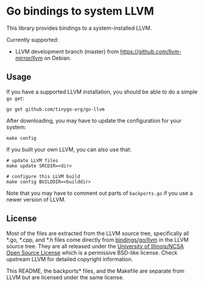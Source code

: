 # Go bindings to system LLVM

This library provides bindings to a system-installed LLVM.

Currently supported:

  * LLVM development branch (master) from https://github.com/llvm-mirror/llvm on Debian.

## Usage

If you have a supported LLVM installation, you should be able to do a simple `go get`:

    go get github.com/tinygo-org/go-llvm

After downloading, you may have to update the configuration for your system:

    make config

If you built your own LLVM, you can also use that:

    # update LLVM files
    make update SRCDIR=<dir>
    
    # configure this LLVM build
    make config BUILDDIR=<builddir>

Note that you may have to comment out parts of `backports.go` if you use a
newer version of LLVM.

## License

Most of the files are extracted from the LLVM source tree, specifically all
\*.go, \*.cpp, and \*.h files come directly from
[bindings/go/llvm](https://github.com/llvm-mirror/llvm/tree/master/bindings/go/llvm)
in the LLVM source tree. They are all released under the [University of
Illinois/NCSA Open Source License](http://releases.llvm.org/master/LICENSE.TXT)
which is a permissive BSD-like license. Check upstream LLVM for detailed
copyright information.

This README, the backports\* files, and the Makefile are separate from LLVM but
are licensed under the same license.
